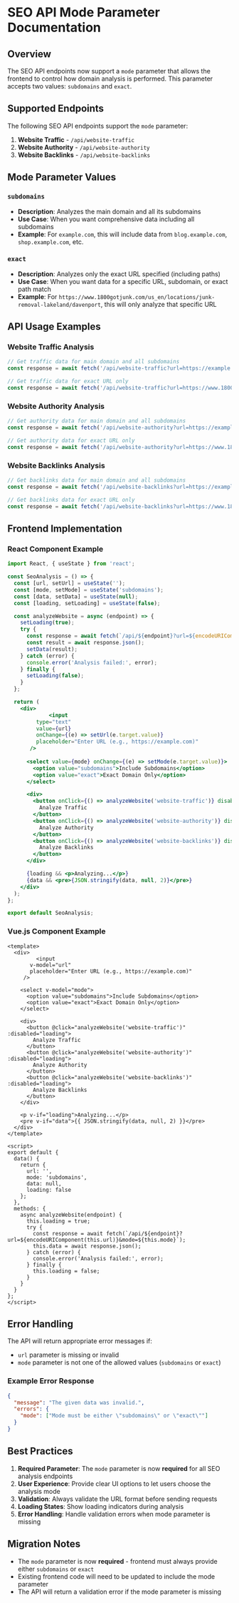 # SEO API Mode Parameter Documentation

## Overview

The SEO API endpoints now support a `mode` parameter that allows the frontend to control how domain analysis is performed. This parameter accepts two values: `subdomains` and `exact`.

## Supported Endpoints

The following SEO API endpoints support the `mode` parameter:

1. **Website Traffic** - `/api/website-traffic`
2. **Website Authority** - `/api/website-authority` 
3. **Website Backlinks** - `/api/website-backlinks`

## Mode Parameter Values

### `subdomains`
- **Description**: Analyzes the main domain and all its subdomains
- **Use Case**: When you want comprehensive data including all subdomains
- **Example**: For `example.com`, this will include data from `blog.example.com`, `shop.example.com`, etc.

### `exact`
- **Description**: Analyzes only the exact URL specified (including paths)
- **Use Case**: When you want data for a specific URL, subdomain, or exact path match
- **Example**: For `https://www.1800gotjunk.com/us_en/locations/junk-removal-lakeland/davenport`, this will only analyze that specific URL

## API Usage Examples

### Website Traffic Analysis

```javascript
// Get traffic data for main domain and all subdomains
const response = await fetch('/api/website-traffic?url=https://example.com&mode=subdomains');

// Get traffic data for exact URL only
const response = await fetch('/api/website-traffic?url=https://www.1800gotjunk.com/us_en/locations/junk-removal-lakeland/davenport&mode=exact');
```

### Website Authority Analysis

```javascript
// Get authority data for main domain and all subdomains
const response = await fetch('/api/website-authority?url=https://example.com&mode=subdomains');

// Get authority data for exact URL only
const response = await fetch('/api/website-authority?url=https://www.1800gotjunk.com/us_en/locations/junk-removal-lakeland/davenport&mode=exact');
```

### Website Backlinks Analysis

```javascript
// Get backlinks data for main domain and all subdomains
const response = await fetch('/api/website-backlinks?url=https://example.com&mode=subdomains');

// Get backlinks data for exact URL only
const response = await fetch('/api/website-backlinks?url=https://www.1800gotjunk.com/us_en/locations/junk-removal-lakeland/davenport&mode=exact');
```

## Frontend Implementation

### React Component Example

```jsx
import React, { useState } from 'react';

const SeoAnalysis = () => {
  const [url, setUrl] = useState('');
  const [mode, setMode] = useState('subdomains');
  const [data, setData] = useState(null);
  const [loading, setLoading] = useState(false);

  const analyzeWebsite = async (endpoint) => {
    setLoading(true);
    try {
      const response = await fetch(`/api/${endpoint}?url=${encodeURIComponent(url)}&mode=${mode}`);
      const result = await response.json();
      setData(result);
    } catch (error) {
      console.error('Analysis failed:', error);
    } finally {
      setLoading(false);
    }
  };

  return (
    <div>
             <input
         type="text"
         value={url}
         onChange={(e) => setUrl(e.target.value)}
         placeholder="Enter URL (e.g., https://example.com)"
       />
      
      <select value={mode} onChange={(e) => setMode(e.target.value)}>
        <option value="subdomains">Include Subdomains</option>
        <option value="exact">Exact Domain Only</option>
      </select>

      <div>
        <button onClick={() => analyzeWebsite('website-traffic')} disabled={loading}>
          Analyze Traffic
        </button>
        <button onClick={() => analyzeWebsite('website-authority')} disabled={loading}>
          Analyze Authority
        </button>
        <button onClick={() => analyzeWebsite('website-backlinks')} disabled={loading}>
          Analyze Backlinks
        </button>
      </div>

      {loading && <p>Analyzing...</p>}
      {data && <pre>{JSON.stringify(data, null, 2)}</pre>}
    </div>
  );
};

export default SeoAnalysis;
```

### Vue.js Component Example

```vue
<template>
  <div>
         <input 
       v-model="url" 
       placeholder="Enter URL (e.g., https://example.com)"
     />
    
    <select v-model="mode">
      <option value="subdomains">Include Subdomains</option>
      <option value="exact">Exact Domain Only</option>
    </select>

    <div>
      <button @click="analyzeWebsite('website-traffic')" :disabled="loading">
        Analyze Traffic
      </button>
      <button @click="analyzeWebsite('website-authority')" :disabled="loading">
        Analyze Authority
      </button>
      <button @click="analyzeWebsite('website-backlinks')" :disabled="loading">
        Analyze Backlinks
      </button>
    </div>

    <p v-if="loading">Analyzing...</p>
    <pre v-if="data">{{ JSON.stringify(data, null, 2) }}</pre>
  </div>
</template>

<script>
export default {
  data() {
    return {
      url: '',
      mode: 'subdomains',
      data: null,
      loading: false
    };
  },
  methods: {
    async analyzeWebsite(endpoint) {
      this.loading = true;
      try {
        const response = await fetch(`/api/${endpoint}?url=${encodeURIComponent(this.url)}&mode=${this.mode}`);
        this.data = await response.json();
      } catch (error) {
        console.error('Analysis failed:', error);
      } finally {
        this.loading = false;
      }
    }
  }
};
</script>
```

## Error Handling

The API will return appropriate error messages if:

- `url` parameter is missing or invalid
- `mode` parameter is not one of the allowed values (`subdomains` or `exact`)

### Example Error Response

```json
{
  "message": "The given data was invalid.",
  "errors": {
    "mode": ["Mode must be either \"subdomains\" or \"exact\""]
  }
}
```

## Best Practices

1. **Required Parameter**: The `mode` parameter is now **required** for all SEO analysis endpoints
2. **User Experience**: Provide clear UI options to let users choose the analysis mode
3. **Validation**: Always validate the URL format before sending requests
4. **Loading States**: Show loading indicators during analysis
5. **Error Handling**: Handle validation errors when mode parameter is missing

## Migration Notes

- The `mode` parameter is now **required** - frontend must always provide either `subdomains` or `exact`
- Existing frontend code will need to be updated to include the mode parameter
- The API will return a validation error if the mode parameter is missing
